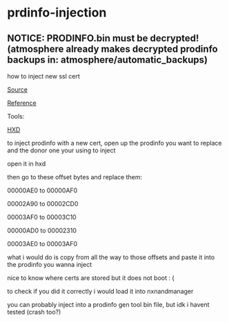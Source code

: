 # prdinfo-injection
## NOTICE: PRODINFO.bin must be decrypted! (atmosphere already makes decrypted prodinfo backups in: atmosphere/automatic_backups)

how to inject new ssl cert


[Source](https://switchbrew.org/wiki/Calibration)

[Reference](https://github.com/eXhumer/eXCertXtract/blob/main/exnut/_cal0.py)

Tools:

[HXD](https://mh-nexus.de/en/hxd/)


to inject prodinfo with a new cert, open up the prodinfo you want to replace and the donor one your using to inject

open it in hxd

then go to these offset bytes and replace them:


00000AE0 to 00000AF0

00002A90 to 00002CD0

00003AF0 to 00003C10

00000AD0 to 00002310

00003AE0 to 00003AF0

what i would do is copy from all the way to those offsets and paste it into the prodinfo you wanna inject

nice to know where certs are stored but it does not boot : (

to check if you did it correctly i would load it into nxnandmanager

you can probably inject into a prodinfo gen tool bin file, but idk i havent tested (crash too?)
